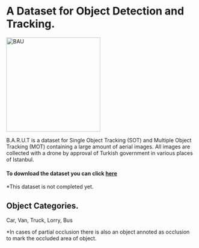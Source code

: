 # A Dataset for Object Detection and Tracking.

<img src="https://www.liceoitaliano.net/wp-content/uploads/2017/01/bau-bahcesehir-universitesi-logo.png" alt="BAU" width="250"/>

B.A.R.U.T is a dataset for Single Object Tracking (SOT) and Multiple Object Tracking (MOT) containing a large amount of aerial images.
All images are collected with a drone by approval of Turkish government in various places of Istanbul.

#### To download the dataset you can click [here](https://drive.google.com/drive/folders/1n35gMs7pXBulr7FrLPxBO0nIq9yvgPQ6?usp=sharing)
*This dataset is not completed yet.


## Object Categories.

Car, Van, Truck, Lorry, Bus

*In cases of partial occlusion there is also an object annoted as occlusion to mark the occluded area of object.
